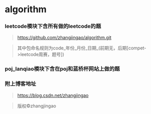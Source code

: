 # algorithm

### leetcode模块下含所有做的leetcode的题
>  https://github.com/zhangjingao/algorithm.git

> 其中包命名规则为code_年份_月份_日期_(前期无，后期[compet->leetcode周赛，题号])

### poj_lanqiao模块下含在poj和蓝桥杯网站上做的题

### 附上博客地址
> https://blog.csdn.net/zhangjingao

> 版权©zhangjingao